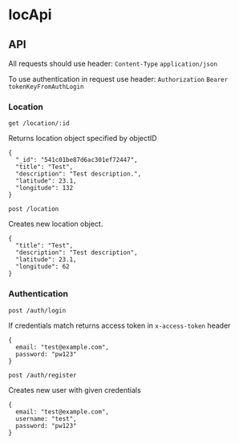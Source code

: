 locApi
======

## API

All requests should use header:
`Content-Type` `application/json`


To use authentication in request use header:
`Authorization` `Bearer tokenKeyFromAuthLogin`

### Location

`get /location/:id`

Returns location object specified by objectID

```
{
  "_id": "541c01be87d6ac301ef72447",
  "title": "Test",
  "description": "Test description.",
  "latitude": 23.1,
  "longitude": 132
}
```


`post /location`

Creates new location object.

```
{
  "title": "Test",
  "description": "Test description",
  "latitude": 23.1,
  "longitude": 62
}
```

### Authentication

`post /auth/login`

If credentials match returns access token in `x-access-token` header

```
{
  email: "test@example.com",
  password: "pw123"
}
```


`post /auth/register`

Creates new user with given credentials

```
{
  email: "test@example.com",
  username: "test",
  password: "pw123"
}
